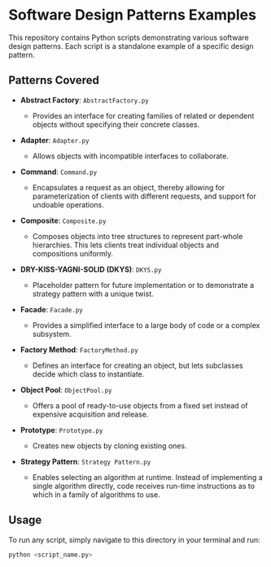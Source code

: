 # Software Design Patterns Examples

This repository contains Python scripts demonstrating various software design patterns. Each script is a standalone example of a specific design pattern.

## Patterns Covered

- **Abstract Factory**: `AbstractFactory.py`
  - Provides an interface for creating families of related or dependent objects without specifying their concrete classes.

- **Adapter**: `Adapter.py`
  - Allows objects with incompatible interfaces to collaborate.

- **Command**: `Command.py`
  - Encapsulates a request as an object, thereby allowing for parameterization of clients with different requests, and support for undoable operations.

- **Composite**: `Composite.py`
  - Composes objects into tree structures to represent part-whole hierarchies. This lets clients treat individual objects and compositions uniformly.

- **DRY-KISS-YAGNI-SOLID (DKYS)**: `DKYS.py`
  - Placeholder pattern for future implementation or to demonstrate a strategy pattern with a unique twist.

- **Facade**: `Facade.py`
  - Provides a simplified interface to a large body of code or a complex subsystem.

- **Factory Method**: `FactoryMethod.py`
  - Defines an interface for creating an object, but lets subclasses decide which class to instantiate.

- **Object Pool**: `ObjectPool.py`
  - Offers a pool of ready-to-use objects from a fixed set instead of expensive acquisition and release.

- **Prototype**: `Prototype.py`
  - Creates new objects by cloning existing ones.

- **Strategy Pattern**: `Strategy Pattern.py`
  - Enables selecting an algorithm at runtime. Instead of implementing a single algorithm directly, code receives run-time instructions as to which in a family of algorithms to use.

## Usage

To run any script, simply navigate to this directory in your terminal and run:

```bash
python <script_name.py>
